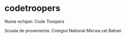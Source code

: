 # codetroopers

Nume echipei: Code Troopers

Scoala de provenienta: Colegiul National Mircea cel Batran

